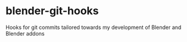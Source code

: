 # blender-git-hooks
Hooks for git commits tailored towards my development of Blender and Blender addons
